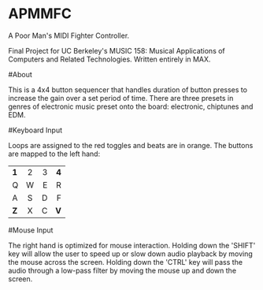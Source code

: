 # APMMFC
A Poor Man's MIDI Fighter Controller. 

Final Project for UC Berkeley's MUSIC 158: Musical Applications of Computers and Related Technologies. Written entirely in MAX.

#About

This is a 4x4 button sequencer that handles duration of button presses to increase the gain over a set period of time. There are three presets in genres of electronic music preset onto the board: electronic, chiptunes and EDM. 

#Keyboard Input

Loops are assigned to the red toggles and beats are in orange. The buttons are mapped to the left hand:

|       |       | 	    | 	    |
| ----- |:-----:| -----:|------:|
| **1**	| 2	    | 3     | **4** |
| Q     | W     |	E   | R     |
| A     | S     |	D   | F     |
| **Z** | X     |	C   | **V** |




#Mouse Input

The right hand is optimized for mouse interaction. Holding down the 'SHIFT' key will allow the user to speed up or slow down audio playback by moving the mouse across the screen.
Holding down the 'CTRL' key will pass the audio through a low-pass filter by moving the mouse up and down the screen.